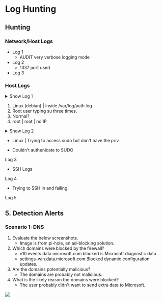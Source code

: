 # Log Hunting
## Hunting
### Network/Host Logs
* Log 1
    * AUDIT very verbose logging mode
* Log 2  
    * 1337 port used
* Log 3
### Host Logs
<details><summary>Show Log 1</summary>

```
Aug  5 14:09:20 debian sudo:   debian : TTY=pts/0 ; PWD=/home/debian ; USER=root ; COMMAND=/usr/bin/su
Aug  5 14:09:20 debian sudo: pam_unix(sudo:session): session opened for user root by (uid=0)
Aug  5 14:09:20 debian su: (to root) debian on pts/0
Aug  5 14:09:20 debian su: pam_unix(su:session): session opened for user root by (uid=0)
Aug  5 14:09:22 debian su: pam_unix(su:session): session closed for user root
Aug  5 14:09:22 debian sudo: pam_unix(sudo:session): session closed for user root
Aug  5 14:09:23 debian sudo:   debian : TTY=pts/0 ; PWD=/home/debian ; USER=root ; COMMAND=/usr/bin/su
Aug  5 14:09:23 debian sudo: pam_unix(sudo:session): session opened for user root by (uid=0)
Aug  5 14:09:23 debian su: (to root) debian on pts/0
Aug  5 14:09:23 debian su: pam_unix(su:session): session opened for user root by (uid=0)
Aug  5 14:09:41 debian su: pam_unix(su:session): session closed for user root
Aug  5 14:09:41 debian sudo: pam_unix(sudo:session): session closed for user root
Aug  5 14:09:43 debian sudo:   debian : TTY=pts/0 ; PWD=/home/debian ; USER=root ; COMMAND=/usr/bin/su
Aug  5 14:09:43 debian sudo: pam_unix(sudo:session): session opened for user root by (uid=0)
``` 
</details>

1. Linux (debian) | inside /var/log/auth.log
2. Root user typing su three times.
3. Normal?
4. root | root | no IP

<details><summary>Show Log 2</summary>

```
Aug  6 02:52:28 debian sudo:   debian : 3 incorrect password attempts ; TTY=pts/2 ; PWD=/home/debian ; USER=root ; COMMAND=/usr/bin/su
Aug  6 02:52:31 debian sudo: pam_unix(sudo:auth): authentication failure; logname= uid=1000 euid=0 tty=/dev/pts/2 ruser=debian rhost=  user=debian
Aug  6 02:52:42 debian sudo:   debian : 3 incorrect password attempts ; TTY=pts/2 ; PWD=/home/debian ; USER=root ; COMMAND=/usr/bin/su
Aug  6 03:14:30 debian sudo: pam_unix(sudo:auth): authentication failure; logname= uid=1000 euid=0 tty=/dev/pts/6 ruser=debian rhost=  user=debian
Aug  6 03:14:50 debian sudo:   debian : 3 incorrect password attempts ; TTY=pts/6 ; PWD=/home/debian ; USER=root ; COMMAND=/usr/bin/cat /etc/shadow
```
</details>

* Linux | Trying to access sudo but don't have the priv

* Couldn't authenicate to SUDO

Log 3
* SSH Logs

Log 4
* Trying to SSH in and failing.

Log 5

## 5. Detection Alerts
### Scenario 1: DNS
1. Evaluate the below screenshots.
    * Image is from pi-hole, an ad-blocking solution.
2. Which domains were blocked by the firewall?
    * v10.events.data.microsoft.com blocked is Microsoft diagnostic data.
    * settings-win.data.microsoft.com Blocked dynamic configuration updates.
3. Are the domains potentially malicious?
    * The domains are probably not malicious.
4. What is the likely reason the domains were blocked?
    * The user probably didn't want to send extra data to Microsoft.

![](https://learndotresources.s3.amazonaws.com/workshop/5d4458a5cf11e4000483a2a7/bt8.5.2-1.png)